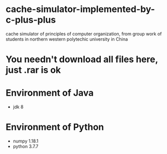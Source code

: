 # cache-simulator-implemented-by-c-plus-plus
cache simulator of principles of computer organization, from group work of students in northern western polytechic  university in China

# You needn't download all files here, just .rar is ok
# Environment of Java
* jdk 8
# Environment of Python
* numpy 1.18.1
* python 3.7.7
